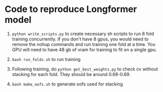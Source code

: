 # Code to reproduce Longformer model

1. ```python write_scripts.py``` to create necessary sh scripts to run 8 fold training concurrently. If you don't have 8 gpus, you would need to remove the nohup commands and run training one fold at a time. You GPU will need to have 48 gb of vram for training to fit on a single gpu.

2. ```bash run_folds.sh``` to run training

3. Following training, do ```python get_best_weights.py``` to check cv without stacking for each fold. They should be around 0.68-0.69.


3. ```bash make_oofs.sh``` to generate oofs used for stacking
